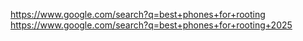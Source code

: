 https://www.google.com/search?q=best+phones+for+rooting
https://www.google.com/search?q=best+phones+for+rooting+2025
